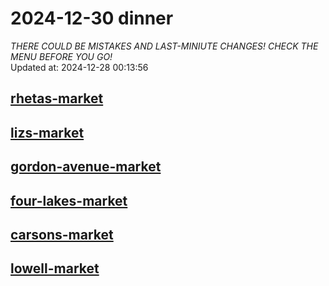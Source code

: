 # 2024-12-30 dinner  
*THERE COULD BE MISTAKES AND LAST-MINIUTE CHANGES! CHECK THE MENU BEFORE YOU GO!*  
Updated at: 2024-12-28 00:13:56  
## [rhetas-market](https://wisc-housingdining.nutrislice.com/menu/rhetas-market/dinner/2024-12-30)  
## [lizs-market](https://wisc-housingdining.nutrislice.com/menu/lizs-market/dinner/2024-12-30)  
## [gordon-avenue-market](https://wisc-housingdining.nutrislice.com/menu/gordon-avenue-market/dinner/2024-12-30)  
## [four-lakes-market](https://wisc-housingdining.nutrislice.com/menu/four-lakes-market/dinner/2024-12-30)  
## [carsons-market](https://wisc-housingdining.nutrislice.com/menu/carsons-market/dinner/2024-12-30)  
## [lowell-market](https://wisc-housingdining.nutrislice.com/menu/lowell-market/dinner/2024-12-30)  
  
